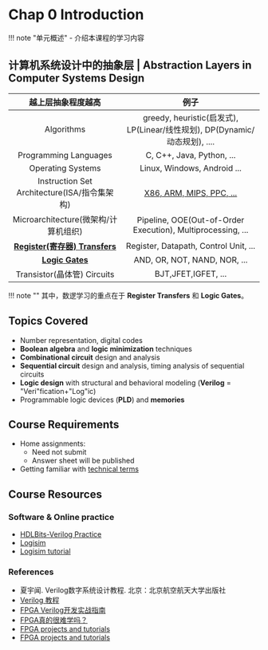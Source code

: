 # Chap 0 Introduction

!!! note "单元概述"
    - 介绍本课程的学习内容

## 计算机系统设计中的抽象层 | Abstraction Layers in Computer Systems Design

|越上层抽象程度越高|例子|
|:-:|:-:|
|Algorithms|greedy, heuristic(启发式), LP(Linear/线性规划), DP(Dynamic/动态规划), ....|
|Programming Languages|C, C++, Java, Python, ...|
|Operating Systems|Linux, Windows, Android ...|
|Instruction Set Architecture(ISA/指令集架构)|[X86, ARM, MIPS, PPC, ...](https://blog.csdn.net/aa120515692/article/details/104992919)|
|Microarchitecture(微架构/计算机组织)|Pipeline, OOE(Out-of-Order Execution), Multiprocessing, ...|
|<u>**Register(寄存器) Transfers**<u/>|Register, Datapath, Control Unit, ...|
|<u>**Logic Gates**<u/>|AND, OR, NOT, NAND, NOR, ...|
|Transistor(晶体管) Circuits|BJT,JFET,IGFET, ...|

!!! note ""
    其中，数逻学习的重点在于 **Register Transfers** 和 **Logic Gates**。

## Topics Covered

- Number representation, digital codes
- **Boolean algebra** and **logic minimization** techniques
- **Combinational circuit** design and analysis
- **Sequential circuit** design and analysis, timing analysis of
sequential circuits
- **Logic design** with structural and behavioral modeling
(**Verilog** = "Veri"fication+"Log"ic)
- Programmable logic devices (**PLD**) and **memories**

## Course Requirements

- Home assignments:
    - Need not submit
    - Answer sheet will be published
- Getting familiar with [technical terms](glossary.md)

## Course Resources

### Software & Online practice

- [HDLBits-Verilog Practice](https://hdlbits.01xz.net/wiki/Problem_sets#Getting_Started)
- [Logisim](https://sourceforge.net/projects/circuit/?source=typ_redirect)
- [Logisim tutorial](https://www.bilibili.com/video/av842668792/)

### References

- 夏宇闻. Verilog数字系统设计教程. 北京：北京航空航天大学出版社
- [Verilog 教程](https://www.runoob.com/w3cnote/verilog-tutorial.html)
- [FPGA Verilog开发实战指南](https://doc.embedfire.com/fpga/altera/ep4ce10_pro/zh/latest/index.html)
- [FPGA真的很难学吗？](https://bbs.elecfans.com/jishu_1666264_1_1.html)
- [FPGA projects and tutorials](https://www.fpga4fun.com)
- [FPGA projects and tutorials](https://opencores.org)

